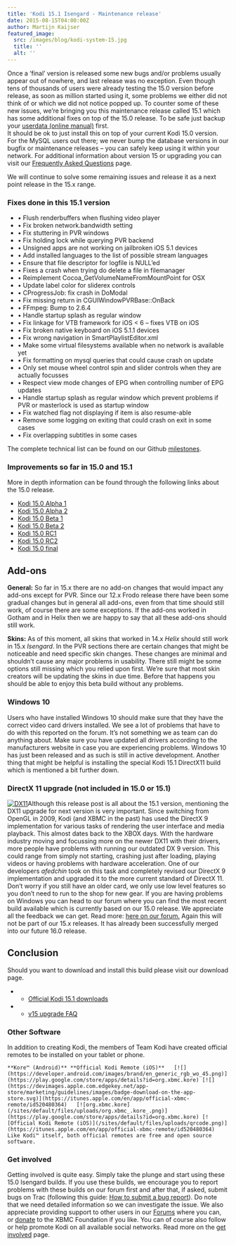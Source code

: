 ```yaml
---
title: 'Kodi 15.1 Isengard - Maintenance release'
date: 2015-08-15T04:00:00Z
author: Martijn Kaijser
featured_image:
  src: /images/blog/kodi-system-15.jpg
  title: ''
  alt: ''
---
```

Once a ‘final’ version is released some new bugs and/or problems usually appear out of nowhere, and last release was no exception. Even though tens of thousands of users were already testing the 15.0 version before release, as soon as million started using it, some problems we either did not think of or which we did not notice popped up. To counter some of these new issues, we’re bringing you this maintenance release called 15.1 which has some additional fixes on top of the 15.0 release. To be safe just backup your [userdata (online manual)](https://kodi.wiki/view/Userdata) first.  
 It should be ok to just install this on top of your current Kodi 15.0 version. For the MySQL users out there; we never bump the database versions in our bugfix or maintenance releases – you can safely keep using it within your network. For additional information about version 15 or upgrading you can visit our [Frequently Asked Questions](https://kodi.wiki/view/Kodi_v15_(Isengard)_FAQ) page.

 We will continue to solve some remaining issues and release it as a next point release in the 15.x range.

 ### Fixes done in this 15.1 version

 
 * • Flush renderbuffers when flushing video player
 * • Fix broken network.bandwidth setting
 * • Fix stuttering in PVR windows
 * • Fix holding lock while querying PVR backend
 * • Unsigned apps are not working on jailbroken iOS 5.1 devices
 * • Add installed languages to the list of possible stream languages
 * • Ensure that file descriptor for logfile is NULL’ed
 * • Fixes a crash when trying do delete a file in filemanager
 * • Reimplement Cocoa\_GetVolumeNameFromMountPoint for OSX
 * • Update label color for sliderex controls
 * • CProgressJob: fix crash in DoModal
 * • Fix missing return in CGUIWindowPVRBase::OnBack
 * • FFmpeg: Bump to 2.6.4
 * • Handle startup splash as regular window
 * • Fix linkage for VTB framework for iOS \< 6 – fixes VTB on iOS
 * • Fix broken native keyboard on iOS 5.1.1 devices
 * • Fix wrong navigation in SmartPlaylistEditor.xml
 * • Make some virtual filesystems available when no network is available yet
 * • Fix formatting on mysql queries that could cause crash on update
 * • Only set mouse wheel control spin and slider controls when they are actually focusses
 * • Respect view mode changes of EPG when controlling number of EPG updates
 * • Handle startup splash as regular window which prevent problems if PVR or masterlock is used as startup window
 * • Fix watched flag not displaying if item is also resume-able
 * • Remove some logging on exiting that could crash on exit in some cases
 * • Fix overlapping subtitles in some cases
 
 The complete technical list can be found on our Github [milestones](https://github.com/xbmc/xbmc/milestones?direction=desc&sort=due_date&state=closed).

 ### Improvements so far in 15.0 and 15.1

 More in depth information can be found through the following links about the 15.0 release.

 
 * [Kodi 15.0 Alpha 1](/article/kodi-150-alpha-1-road-isengard) 
 * [Kodi 15.0 Alpha 2](/article/kodi-150-isengard-alpha-2)
 * [Kodi 15.0 Beta 1](/article/kodi-150-isengard-beta-1 "Kodi 15.0 Isengard – Beta 1")
 * [Kodi 15.0 Beta 2](/article/kodi-150-isengard--beta-2 "Kodi 15.0 Isengard – Beta 2")
 * [Kodi 15.0 RC1](/article/kodi-150-isengard-rc-1)
 * [Kodi 15.0 RC2](/article/kodi-150-isengard--rc-2)
 * [Kodi 15.0 final](/article/kodi-150-isengard-one-release-rule-them-all)
 
 Add-ons
-------

 **General:** So far in 15.x there are no add-on changes that would impact any add-ons except for PVR. Since our 12.x Frodo release there have been some gradual changes but in general all add-ons, even from that time should still work, of course there are some exceptions. If the add-ons worked in Gotham and in Helix then we are happy to say that all these add-ons should still work.

 **Skins:** As of this moment, all skins that worked in 14.x *Helix* should still work in 15.x *Isengard*. In the PVR sections there are certain changes that might be noticeable and need specific skin changes. These changes are minimal and shouldn’t cause any major problems in usability. There still might be some options still missing which you relied upon first. We’re sure that most skin creators will be updating the skins in due time. Before that happens you should be able to enjoy this beta build without any problems.

 ### Windows 10

 Users who have installed Windows 10 should make sure that they have the correct video card drivers installed. We see a lot of problems that have to do with this reported on the forum. It’s not something we as team can do anything about. Make sure you have updated all drivers according to the manufacturers website in case you are experiencing problems. Windows 10 has just been released and as such is still in active development. Another thing that might be helpful is installing the special Kodi 15.1 DirectX11 build which is mentioned a bit further down.

 ###  DirectX 11 upgrade (not included in 15.0 or 15.1)

 [![DX11](/sites/default/files/uploads/DX11.png)](/sites/default/files/uploads/DX11.png)Although this release post is all about the 15.1 version, mentioning the DX11 upgrade for next version is very important. Since switching from OpenGL in 2009, Kodi (and XBMC in the past) has used the DirectX 9 implementation for various tasks of rendering the user interface and media playback. This almost dates back to the XBOX days. With the hardware industry moving and focussing more on the newer DX11 with their drivers, more people have problems with running our outdated DX 9 version. This could range from simply not starting, crashing just after loading, playing videos or having problems with hardware acceleration. One of our developers *afedchin* took on this task and completely revised our DirectX 9 implementation and upgraded it to the more current standard of DirectX 11. Don’t worry if you still have an older card, we only use low level features so you don’t need to run to the shop for new gear. If you are having problems on Windows you can head to our forum where you can find the most recent build available which is currently based on our 15.0 release. We appreciate all the feedback we can get. Read more: [here on our forum.](https://forum.kodi.tv/showthread.php?tid=218274) Again this will not be part of our 15.x releases. It has already been successfully merged into our future 16.0 release.

 Conclusion
----------

 Should you want to download and install this build please visit our download page.

 
 * * [Official Kodi 15.1 downloads](/download)
 * * [v15 upgrade FAQ](https://kodi.wiki/view/Isengard_FAQ)
 
 ### Other Software

 In addition to creating Kodi, the members of Team Kodi have created official remotes to be installed on your tablet or phone.

    **Kore™ (Android)** **Official Kodi Remote (iOS)**   [![](https://developer.android.com/images/brand/en_generic_rgb_wo_45.png)](https://play.google.com/store/apps/details?id=org.xbmc.kore) [![](https://devimages.apple.com.edgekey.net/app-store/marketing/guidelines/images/badge-download-on-the-app-store.svg)](https://itunes.apple.com/en/app/official-xbmc-remote/id520480364)   [![org.xbmc.kore](/sites/default/files/uploads/org.xbmc_.kore_.png)](https://play.google.com/store/apps/details?id=org.xbmc.kore) [![Official Kodi Remote (iOS)](/sites/default/files/uploads/qrcode.png)](https://itunes.apple.com/en/app/official-xbmc-remote/id520480364)    Like Kodi™ itself, both official remotes are free and open source software.

 ### Get involved

 Getting involved is quite easy. Simply take the plunge and start using these 15.0 Isengard builds. If you use these builds, we encourage you to report problems with these builds on our forum first and after that, if asked, submit bugs on Trac (following this guide: [How to submit a bug report](https://kodi.wiki/view/HOW-TO:Submit_a_bug_report)). Do note that we need detailed information so we can investigate the issue. We also appreciate providing support to other users in our [Forums](https://forum.kodi.tv/ "Kodi Forums") where you can, or [donate](/contribute/donate "XBMC Foundation Donations") to the XBMC Foundation if you like. You can of course also follow or help promote Kodi on all available social networks. Read more on the [get involved](/get-involved) page.

  